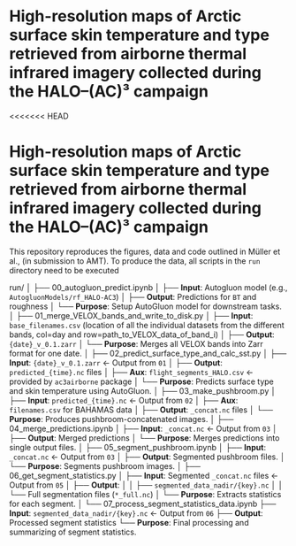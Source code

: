 # High-resolution maps of Arctic surface skin temperature and type retrieved from airborne thermal infrared imagery collected during the HALO–(AC)³ campaign
<<<<<<< HEAD
# High-resolution maps of Arctic surface skin temperature and type retrieved from airborne thermal infrared imagery collected during the HALO–(AC)³ campaign

This repository reproduces the figures, data and code outlined in Müller et al., (in submission to AMT). To produce the data, all scripts in the `run` directory need to be executed

      
run/
│
├── 00_autogluon_predict.ipynb
│   ├── **Input**: Autogluon model (e.g., `AutogluonModels/rf_HALO-AC3`)
│   ├── **Output**: Predictions for `BT` and roughness
│   └── **Purpose**: Setup AutoGluon model for downstream tasks.
│
├── 01_merge_VELOX_bands_and_write_to_disk.py
│   ├── **Input**: `base_filenames.csv` (location of all the individual datasets from the different bands, col=day and row=path_to_VELOX_data_of_band_i)
│   ├── **Output**: `{date}_v_0.1.zarr`
│   └── **Purpose**: Merges all VELOX bands into Zarr format for one date.
│
├── 02_predict_surface_type_and_calc_sst.py
│   ├── **Input**: `{date}_v_0.1.zarr` ← Output from `01`
│   ├── **Output**: `predicted_{time}.nc` files
│   ├── **Aux**: `flight_segments_HALO.csv` ← provided by `ac3airborne` package
│   └── **Purpose**: Predicts surface type and skin temperature using AutoGluon.
│
├── 03_make_pushbroom.py
│   ├── **Input**: `predicted_{time}.nc` ← Output from `02`
│   ├── **Aux**: `filenames.csv` for BAHAMAS data
│   ├── **Output**: `_concat.nc` files
│   └── **Purpose**: Produces pushbroom-concatenated images.
│
├── 04_merge_predictions.ipynb
│   ├── **Input**: `_concat.nc` ← Output from `03`
│   ├── **Output**: Merged predictions
│   └── **Purpose**: Merges predictions into single output files.
│
├── 05_segment_pushbroom.ipynb
│   ├── **Input**: `_concat.nc` ← Output from `03`
│   ├── **Output**: Segmented pushbroom files.
│   └── **Purpose**: Segments pushbroom images.
│
├── 06_get_segment_statistics.py
│   ├── **Input**: Segmented `_concat.nc` files ← Output from `05`
│   ├── **Output**: 
│   │   ├── `segmented_data_nadir/{key}.nc`
│   │   └── Full segmentation files (`*_full.nc`)
│   └── **Purpose**: Extracts statistics for each segment.
│
└── 07_process_segment_statistics_data.ipynb
    ├── **Input**: `segmented_data_nadir/{key}.nc` ← Output from `06`
    ├── **Output**: Processed segment statistics
    └── **Purpose**: Final processing and summarizing of segment statistics.